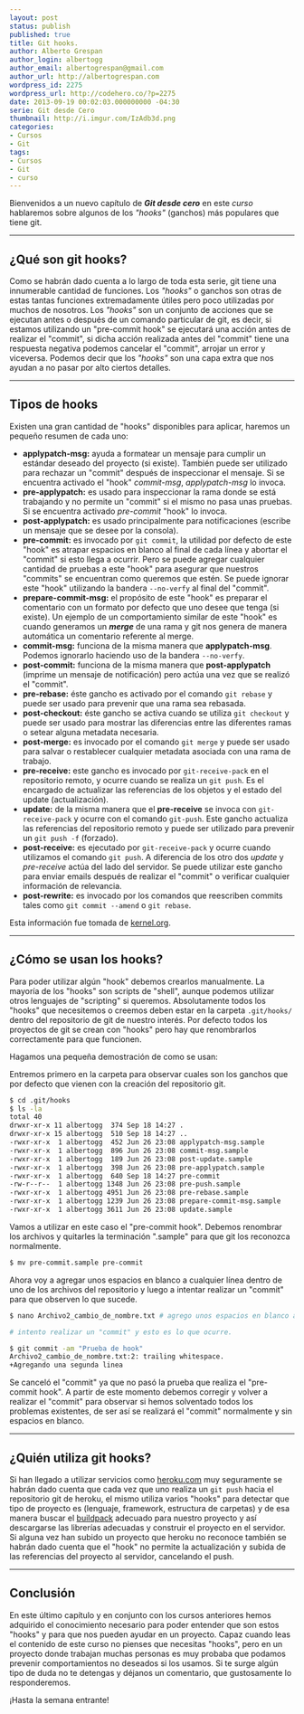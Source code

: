 ```yaml
---
layout: post
status: publish
published: true
title: Git hooks.
author: Alberto Grespan
author_login: albertogg
author_email: albertogrespan@gmail.com
author_url: http://albertogrespan.com
wordpress_id: 2275
wordpress_url: http://codehero.co/?p=2275
date: 2013-09-19 00:02:03.000000000 -04:30
serie: Git desde Cero
thumbnail: http://i.imgur.com/IzAdb3d.png
categories:
- Cursos
- Git
tags:
- Cursos
- Git
- curso
---
```

<p>Bienvenidos a un nuevo capítulo de <strong><em>Git desde cero</em></strong> en este <em>curso</em> hablaremos sobre algunos de los <em>"hooks"</em> (ganchos) más populares que tiene git.</p>

<hr />

<h2>¿Qué son git hooks?</h2>

<p>Como se habrán dado cuenta a lo largo de toda esta serie, git tiene una innumerable cantidad de funciones. Los <em>"hooks"</em> o ganchos son otras de estas tantas funciones extremadamente útiles pero poco utilizadas por muchos de nosotros. Los <em>"hooks"</em> son un conjunto de acciones que se ejecutan antes o después de un comando particular de git, es decir, si estamos utilizando un "pre-commit hook" se ejecutará una acción antes de realizar el "commit", si dicha acción realizada antes del "commit" tiene una respuesta negativa podemos cancelar el "commit", arrojar un error y viceversa. Podemos decir que los <em>"hooks"</em> son una capa extra que nos ayudan a no pasar por alto ciertos detalles.</p>

<hr />

<h2>Tipos de hooks</h2>

<p>Existen una gran cantidad de "hooks" disponibles para aplicar, haremos un pequeño resumen de cada uno:</p>

<ul>
<li><strong>applypatch-msg:</strong> ayuda a formatear un mensaje para cumplir un estándar deseado del proyecto (si existe). También puede ser utilizado para rechazar un "commit" después de inspeccionar el mensaje. Si se encuentra activado el "hook" <em>commit-msg</em>, <em>applypatch-msg</em> lo invoca.</li>
<li><strong>pre-applypatch:</strong> es usado para inspeccionar la rama donde se está trabajando y no permite un "commit" si el mismo no pasa unas pruebas. Si se encuentra activado <em>pre-commit</em> "hook" lo invoca.</li>
<li><strong>post-applypatch:</strong> es usado principalmente para notificaciones (escribe un mensaje que se desee por la consola).</li>
<li><strong>pre-commit:</strong> es invocado por <code>git commit</code>, la utilidad por defecto de este "hook" es atrapar espacios en blanco al final de cada línea y abortar el "commit" si esto llega a ocurrir. Pero se puede agregar cualquier cantidad de pruebas a este "hook" para asegurar que nuestros "commits" se encuentran como queremos que estén. Se puede ignorar este "hook" utilizando la bandera <code>--no-verfy</code> al final del "commit".</li>
<li><strong>prepare-commit-msg:</strong> el propósito de este "hook" es preparar el comentario con un formato por defecto que uno desee que tenga (si existe). Un ejemplo de un comportamiento similar de este "hook" es cuando generamos un <strong><em>merge</em></strong> de una rama y git nos genera de manera automática un comentario referente al merge.</li>
<li><strong>commit-msg:</strong> funciona de la misma manera que <strong>applypatch-msg</strong>. Podemos ignorarlo haciendo uso de la bandera <code>--no-verfy</code>.</li>
<li><strong>post-commit:</strong> funciona de la misma manera que <strong>post-applypatch</strong> (imprime un mensaje de notificación) pero actúa una vez que se realizó el "commit".</li>
<li><strong>pre-rebase:</strong> éste gancho es activado por el comando <code>git rebase</code> y puede ser usado para prevenir que una rama sea rebasada.</li>
<li><strong>post-checkout:</strong> éste gancho se activa cuando se utiliza <code>git checkout</code> y puede ser usado para mostrar las diferencias entre las diferentes ramas o setear alguna metadata necesaria.</li>
<li><strong>post-merge:</strong> es invocado por el comando <code>git merge</code> y puede ser usado para salvar o restablecer cualquier metadata asociada con una rama de trabajo.</li>
<li><strong>pre-receive:</strong> este gancho es invocado por <code>git-receive-pack</code> en el repositorio remoto, y ocurre cuando se realiza un <code>git push</code>. Es el encargado de actualizar las referencias de los objetos y el estado del update (actualización).</li>
<li><strong>update:</strong> de la misma manera que el <strong>pre-receive</strong> se invoca con <code>git-receive-pack</code> y ocurre con el comando <code>git-push</code>. Este gancho actualiza las referencias del repositorio remoto y puede ser utilizado para prevenir un <code>git push -f</code> (forzado).</li>
<li><strong>post-receive:</strong> es ejecutado por <code>git-receive-pack</code> y ocurre cuando utilizamos el comando <code>git push</code>. A diferencia de los otro dos <em>update</em> y <em>pre-receive</em> actúa del lado del servidor. Se puede utilizar este gancho para enviar emails después de realizar el "commit" o verificar cualquier información de relevancia.</li>
<li><strong>post-rewrite:</strong> es invocado por los comandos que reescriben commits tales como <code>git commit --amend</code> o <code>git rebase</code>. </li>
</ul>

<p>Esta información fue tomada de <a href="https://www.kernel.org/pub/software/scm/git/docs/githooks.html">kernel.org</a>.</p>

<hr />

<h2>¿Cómo se usan los hooks?</h2>

<p>Para poder utilizar algún "hook" debemos crearlos manualmente. La mayoría de los "hooks" son scripts de "shell", aunque podemos utilizar otros lenguajes de "scripting" si queremos. Absolutamente todos los "hooks" que necesitemos o creemos deben estar en la carpeta <code>.git/hooks/</code> dentro del repositorio de git de nuestro interés. Por defecto todos los proyectos de git se crean con "hooks" pero hay que renombrarlos correctamente para que funcionen.</p>

<p>Hagamos una pequeña demostración de como se usan:</p>

<p>Entremos primero en la carpeta para observar cuales son los ganchos que por defecto que vienen con la creación del repositorio git.</p>

```sh
$ cd .git/hooks
$ ls -la
total 40
drwxr-xr-x 11 albertogg  374 Sep 18 14:27 .
drwxr-xr-x 15 albertogg  510 Sep 18 14:27 ..
-rwxr-xr-x  1 albertogg  452 Jun 26 23:08 applypatch-msg.sample
-rwxr-xr-x  1 albertogg  896 Jun 26 23:08 commit-msg.sample
-rwxr-xr-x  1 albertogg  189 Jun 26 23:08 post-update.sample
-rwxr-xr-x  1 albertogg  398 Jun 26 23:08 pre-applypatch.sample
-rwxr-xr-x  1 albertogg  640 Sep 18 14:27 pre-commit
-rw-r--r--  1 albertogg 1348 Jun 26 23:08 pre-push.sample
-rwxr-xr-x  1 albertogg 4951 Jun 26 23:08 pre-rebase.sample
-rwxr-xr-x  1 albertogg 1239 Jun 26 23:08 prepare-commit-msg.sample
-rwxr-xr-x  1 albertogg 3611 Jun 26 23:08 update.sample
```

<p>Vamos a utilizar en este caso el "pre-commit hook". Debemos renombrar los archivos y quitarles la terminación ".sample" para que git los reconozca normalmente.</p>

```sh
$ mv pre-commit.sample pre-commit
```

<p>Ahora voy a agregar unos espacios en blanco a cualquier línea dentro de uno de los archivos del repositorio y luego a intentar realizar un "commit" para que observen lo que sucede.</p>

```sh
$ nano Archivo2_cambio_de_nombre.txt # agrego unos espacios en blanco al final de la segunda línea.

# intento realizar un "commit" y esto es lo que ocurre.

$ git commit -am "Prueba de hook"
Archivo2_cambio_de_nombre.txt:2: trailing whitespace.
+Agregando una segunda linea
```

<p>Se canceló el "commit" ya que no pasó la prueba que realiza el "pre-commit hook". A partir de este momento debemos corregir y volver a realizar el "commit" para observar si hemos solventado todos los problemas existentes, de ser así se realizará el "commit" normalmente y sin espacios en blanco.</p>

<hr />

<h2>¿Quién utiliza git hooks?</h2>

<p>Si han llegado a utilizar servicios como <a href="https://www.heroku.com/">heroku.com</a> muy seguramente se habrán dado cuenta que cada vez que uno realiza un <code>git push</code> hacia el repositorio git de heroku, el mismo utiliza varios "hooks" para detectar que tipo de proyecto es (lenguaje, framework, estructura de carpetas) y de esa manera buscar el <a href="https://devcenter.heroku.com/articles/buildpacks">buildpack</a> adecuado para nuestro proyecto y así descargarse las librerías adecuadas y construir el proyecto en el servidor. Si alguna vez han subido un proyecto que heroku no reconoce también se habrán dado cuenta que el "hook" no permite la actualización y subida de las referencias del proyecto al servidor, cancelando el push.</p>

<hr />

<h2>Conclusión</h2>

<p>En este último capítulo y en conjunto con los cursos anteriores hemos adquirido el conocimiento necesario para poder entender que son estos "hooks" y para que nos pueden ayudar en un proyecto. Capaz cuando leas el contenido de este curso no pienses que necesitas "hooks", pero en un proyecto donde trabajan muchas personas es muy probaba que podamos prevenir comportamientos no deseados si los usamos. Si te surge algún tipo de duda no te detengas y déjanos un comentario, que gustosamente lo responderemos.</p>

<p>¡Hasta la semana entrante!</p>
